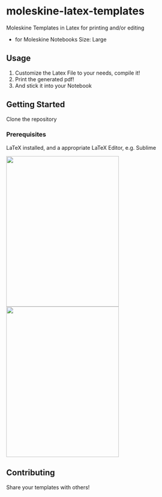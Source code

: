 # moleskine-latex-templates

Moleskine Templates in Latex for printing and/or editing
- for Moleskine Notebooks Size: Large

## Usage 

1. Customize the Latex File to your needs, compile it!
2. Print the generated pdf! 
3. And stick it into your Notebook

## Getting Started

Clone the repository

### Prerequisites

LaTeX installed, and a appropriate LaTeX Editor, e.g. Sublime 

<img src="https://github.com/hannic/moleskine-latex-templates/blob/master/screenshot-bullet-list.png" width="300" height="400" /><img src="https://github.com/hannic/moleskine-latex-templates/blob/master/moleskine-latex-cornell-notes.png" width="300" height="400" />

## Contributing

Share your templates with others! 

<!---
![Bullet List](https://github.com/hannic/moleskine-latex-templates/blob/master/screenshot-bullet-list.png)
-->





